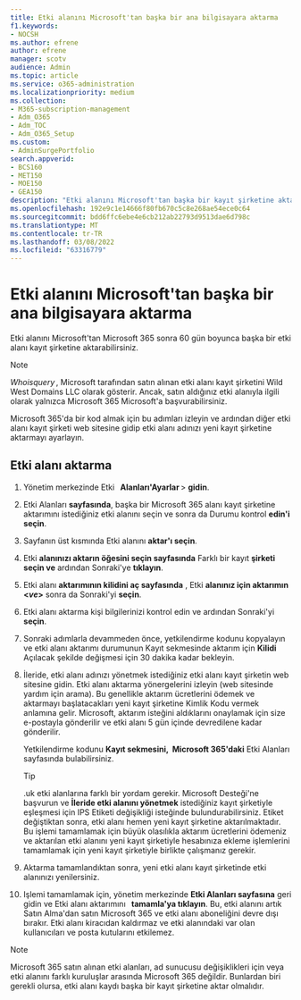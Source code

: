 ```yaml
---
title: Etki alanını Microsoft'tan başka bir ana bilgisayara aktarma
f1.keywords:
- NOCSH
ms.author: efrene
author: efrene
manager: scotv
audience: Admin
ms.topic: article
ms.service: o365-administration
ms.localizationpriority: medium
ms.collection:
- M365-subscription-management
- Adm_O365
- Adm_TOC
- Adm_O365_Setup
ms.custom:
- AdminSurgePortfolio
search.appverid:
- BCS160
- MET150
- MOE150
- GEA150
description: "Etki alanını Microsoft'tan başka bir kayıt şirketine aktarma adımlarını burada bulabilirsiniz. "
ms.openlocfilehash: 192e9c1e14666f80fb670c5c8e268ae54ece0c64
ms.sourcegitcommit: bdd6ffc6ebe4e6cb212ab22793d9513dae6d798c
ms.translationtype: MT
ms.contentlocale: tr-TR
ms.lasthandoff: 03/08/2022
ms.locfileid: "63316779"
---
```

# <a name="transfer-a-domain-from-microsoft-to-another-host"></a>Etki alanını Microsoft'tan başka bir ana bilgisayara aktarma

Etki alanını Microsoft'tan Microsoft 365 sonra 60 gün boyunca başka bir etki alanı kayıt şirketine aktarabilirsiniz.

> [!NOTE]
> _Whoisquery_ , Microsoft tarafından satın alınan etki alanı kayıt şirketini Wild West Domains LLC olarak gösterir. Ancak, satın aldığınız etki alanıyla ilgili olarak yalnızca Microsoft 365 Microsoft'a başvurabilirsiniz.

Microsoft 365'da bir kod almak için bu adımları izleyin ve ardından diğer etki alanı kayıt şirketi web sitesine gidip etki alanı adınızı yeni kayıt şirketine aktarmayı ayarlayın.

## <a name="transfer-a-domain"></a>Etki alanı aktarma

1. Yönetim merkezinde Etki   **Alanları'Ayarlar** >  **gidin**.

2. Etki Alanları **sayfasında**, başka bir Microsoft 365 alanı kayıt şirketine aktarımını istediğiniz etki alanını seçin ve sonra da Durumu kontrol **edin'i seçin**.

3. Sayfanın üst kısmında Etki alanını **aktar'ı seçin**.

4. Etki **alanınızı aktarın öğesini seçin sayfasında** Farklı bir kayıt **şirketi seçin ve** ardından Sonraki'ye **tıklayın**.

5. Etki alanı **aktarımının kilidini aç sayfasında** , Etki **alanınız için aktarımın <_ve_>** sonra da Sonraki'yi **seçin**.

6. Etki alanı aktarma kişi bilgilerinizi kontrol edin ve ardından Sonraki'yi **seçin**.

7. Sonraki adımlarla devammeden önce, yetkilendirme kodunu kopyalayın ve etki alanı aktarımı durumunun Kayıt sekmesinde aktarım için **Kilidi** Açılacak şekilde değişmesi için 30 dakika kadar bekleyin.

8. İleride, etki alanı adınızı yönetmek istediğiniz etki alanı kayıt şirketin web sitesine gidin. Etki alanı aktarma yönergelerini izleyin (web sitesinde yardım için arama). Bu genellikle aktarım ücretlerini ödemek ve aktarmayı başlatacakları yeni kayıt şirketine Kimlik Kodu vermek anlamına gelir. Microsoft, aktarım isteğini aldıklarını onaylamak için size e-postayla gönderilir ve etki alanı 5 gün içinde devredilene kadar gönderilir.

    Yetkilendirme kodunu **Kayıt sekmesini,**  **Microsoft 365'daki** Etki Alanları sayfasında bulabilirsiniz.
    
    > [!TIP]
    > .uk etki alanlarına farklı bir yordam gerekir. Microsoft Desteği'ne başvurun ve **İleride etki alanını yönetmek** istediğiniz kayıt şirketiyle eşleşmesi için IPS Etiketi değişikliği isteğinde bulundurabilirsiniz. Etiket değiştiktan sonra, etki alanı hemen yeni kayıt şirketine aktarılmaktadır. Bu işlemi tamamlamak için büyük olasılıkla aktarım ücretlerini ödemeniz ve aktarılan etki alanını yeni kayıt şirketiyle hesabınıza ekleme işlemlerini tamamlamak için yeni kayıt şirketiyle birlikte çalışmanız gerekir.

9. Aktarma tamamlandıktan sonra, yeni etki alanı kayıt şirketinde etki alanınızı yenilersiniz.

10. Işlemi tamamlamak için, yönetim merkezinde **Etki Alanları sayfasına** geri gidin ve Etki alanı aktarımını   **tamamla'ya tıklayın**. Bu, etki alanını artık Satın Alma'dan satın Microsoft 365 ve etki alanı aboneliğini devre dışı bırakır. Etki alanı kiracıdan kaldırmaz ve etki alanındaki var olan kullanıcıları ve posta kutularını etkilemez.

> [!NOTE]
> Microsoft 365 satın alınan etki alanları, ad sunucusu değişiklikleri için veya etki alanını farklı kuruluşlar arasında Microsoft 365 değildir. Bunlardan biri gerekli olursa, etki alanı kaydı başka bir kayıt şirketine aktar olmalıdır.

